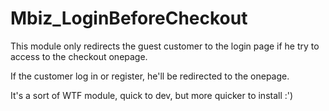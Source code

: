# Mbiz_LoginBeforeCheckout

This module only redirects the guest customer to the login page if he try to access to the checkout onepage.

If the customer log in or register, he'll be redirected to the onepage.

It's a sort of WTF module, quick to dev, but more quicker to install :')
